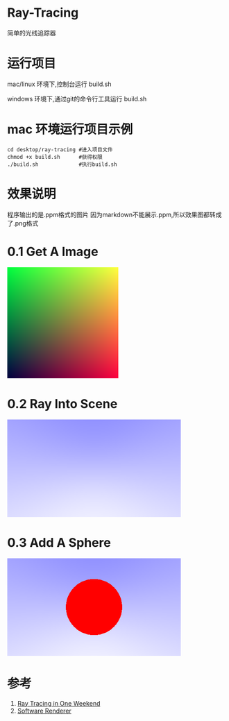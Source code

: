 # Ray-Tracing
简单的光线追踪器

# 运行项目
mac/linux 环境下,控制台运行 build.sh  

windows 环境下,通过git的命令行工具运行 build.sh

# mac 环境运行项目示例
```shell
cd desktop/ray-tracing #进入项目文件
chmod +x build.sh      #获得权限
./build.sh             #执行build.sh
```

# 效果说明
程序输出的是.ppm格式的图片
因为markdown不能展示.ppm,所以效果图都转成了.png格式

# 0.1 Get A Image
![0.1 effect](images/0.1.png)

# 0.2 Ray Into Scene
![0.2 effect](images/0.2.png)

# 0.3 Add A Sphere
![0.3 effect](images/0.3.png)

# 参考
1. [Ray Tracing in One Weekend](https://raytracing.github.io/books/RayTracingInOneWeekend.html)
2. [Software Renderer](https://github.com/zauonlok/renderer)